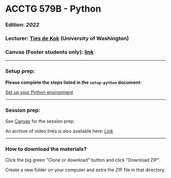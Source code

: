 # ACCTG 579B - Python
### Edition: *2022*
### Lecturer: <a href="https://www.tiesdekok.com" target="_blank">Ties de Kok</a> (University of Washington)
### Canvas (Foster students only): <a href='https://canvas.uw.edu/courses/1577349'>link</a>

----
### Setup prep:

**Please complete the steps listed in the `setup-python` document:**

<a href='https://github.com/TiesdeKok/acctg-579B/blob/master/setup-python.md'>Set up your Python environment</a>

----
### Session prep:

See <a href='https://canvas.uw.edu/courses/1577349'>Canvas</a> for the session prep.

An archive of video links is also available here: <a href='https://github.com/TiesdeKok/acctg-579B/blob/master/video_archive.md'>Link</a>

----
 
### How to download the materials? 

Click the big green "Clone or download" button and click "Download ZIP".

Create a new folder on your computer and extra the ZIP file in that directory. 
